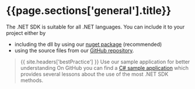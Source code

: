 <h1 id="{{page.sections['general'].anchor}}">{{page.sections['general'].title}}</h1>

The .NET SDK is suitable for all .NET languages. You can include it to your project either by

- including the dll by using our [nuget package](https://www.nuget.org/packages/Zeiss.IMT.PiWebApi.Client/) (recommended)
- using the source files from our [GitHub repository](https://github.com/ZEISS-PiWeb/PiWeb-Api).

>{{ site.headers['bestPractice'] }} Use our sample application for better understanding
On GitHub you can find a [C# sample application](https://github.com/ZEISS-PiWeb/PiWeb-Training) which provides several lessons about the use of the most .NET SDK methods.

<p class="dottedline" />
